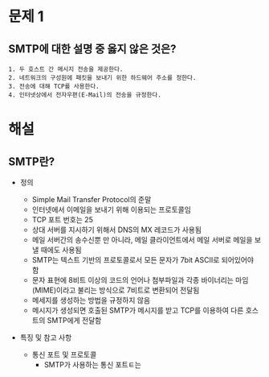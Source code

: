 # 문제 1
## SMTP에 대한 설명 중 옳지 않은 것은?
	1. 두 호스트 간 메시지 전송을 제공한다.
	2. 네트워크의 구성원에 패킷을 보내기 위한 하드웨어 주소를 정한다.
	3. 전송에 대해 TCP를 사용한다.
	4. 인터넷상에서 전자우편(E-Mail)의 전송을 규정한다.

# 해설
## SMTP란?
- 정의
	- Simple Mail Transfer Protocol의 준말
	- 인터넷에서 이메일을 보내기 위해 이용되는 프로토콜임
	- TCP 포트 번호는 25
	- 상대 서버를 지시하기 위해서 DNS의 MX 레코드가 사용됨
	- 메일 서버간의 송수신뿐 만 아니라, 메일 클라이언트에서 메일 서버로 메일을 보낼 때에도 사용됨
	- SMTP는 텍스트 기반의 프로토콜로서 모든 문자가 7bit ASCII로 되어있어야 함
	- 문자 표현에 8비트 이상의 코드의 언어나 첨부파일과 각종 바이너리는 마임(MIME)이라고 불리는 방식으로 7비트로 변환되어 전달됨
	- 메세지를 생성하는 방법을 규정하지 않음
	- 메시지가 생성되면 호출된 SMTP가 메시지를 받고 TCP를 이용하여 다른 호스트의 SMTP에게 전달함

- 특징 및 참고 사항
	- 통신 포트 및 프로토콜
		- SMTP가 사용하는 통신 포트ㅌ는
<!--stackedit_data:
eyJoaXN0b3J5IjpbLTIwODEyMzI2NDJdfQ==
-->